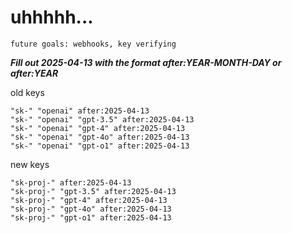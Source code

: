 # uhhhhh...

`future goals: webhooks, key verifying`



***Fill out 2025-04-13 with the format after:YEAR-MONTH-DAY or after:YEAR***

old keys
```
"sk-" "openai" after:2025-04-13
"sk-" "openai" "gpt-3.5" after:2025-04-13
"sk-" "openai" "gpt-4" after:2025-04-13
"sk-" "openai" "gpt-4o" after:2025-04-13
"sk-" "openai" "gpt-o1" after:2025-04-13
```

new keys
```
"sk-proj-" after:2025-04-13
"sk-proj-" "gpt-3.5" after:2025-04-13
"sk-proj-" "gpt-4" after:2025-04-13
"sk-proj-" "gpt-4o" after:2025-04-13
"sk-proj-" "gpt-o1" after:2025-04-13
```
